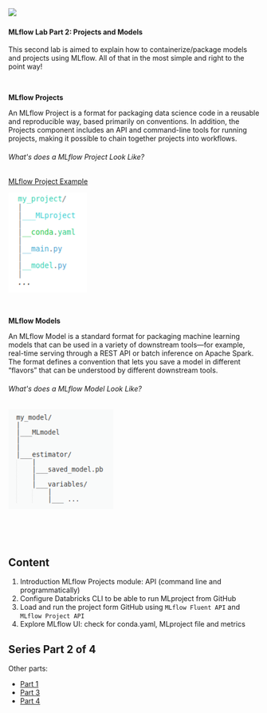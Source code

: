 <img src="https://www.mlflow.org/docs/latest/_static/MLflow-logo-final-black.png" width="200">

#### MLflow Lab Part 2: Projects and Models
         
This second lab is aimed to explain how to containerize/package models and projects using MLflow. 
All of that in the most simple and right to the point way!

&nbsp;

**MLflow Projects**

An MLflow Project is a format for packaging data science code in a reusable and reproducible way,
 based primarily on conventions. In addition, the Projects component includes an API and command-line
  tools for running projects, making it possible to chain together projects into workflows.
  
###### What's does a MLflow Project Look Like?

[MLflow Project Example](https://github.com/Isaac4real/MLflow_Project.git)

<img src="https://raw.githubusercontent.com/Isaac4real/MLflow_Experiment/master/Part2-%20MLflow%20Projects%26Models/Images/MLproject_structure.png" height="200">

&nbsp;

**MLflow Models**

An MLflow Model is a standard format for packaging machine learning models that can be used in
 a variety of downstream tools—for example, real-time serving through a REST API or batch 
 inference on Apache Spark. The format defines a convention that lets you save a model in
  different “flavors” that can be understood by different downstream tools.

###### What's does a MLflow Model Look Like?

<img src="https://raw.githubusercontent.com/Isaac4real/MLflow_Experiment/master/Part2-%20MLflow%20Projects%26Models/Images/ModelFolderStructure.png" height="200">

&nbsp;

&nbsp;
## Content
1. Introduction MLflow Projects module: API (command line and programmatically)
2. Configure Databricks CLI to be able to run MLproject from GitHub
3. Load and run the project form GitHub using `MLflow Fluent API` and `MLflow Project API`
4. Explore MLflow UI: check for conda.yaml, MLproject file and metrics

 Series  Part 2 of 4
-----------
Other parts:
- [Part 1](https://github.com/Isaac4real/MLflow_Experiment/tree/master/Part1-%20MLflow%20Tracking)
- [Part 3](https://github.com/Isaac4real/MLflow_Experiment/tree/master/Part3-%20MLflow%20Registry)
- [Part 4](https://github.com/Isaac4real/MLflow_Experiment/tree/master/Part4-%20MLflow%20Registry_locally)